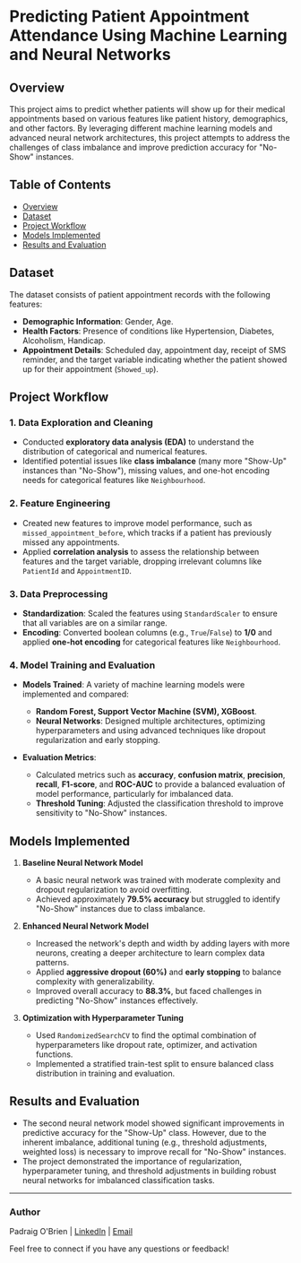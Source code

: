 # Predicting Patient Appointment Attendance Using Machine Learning and Neural Networks

## Overview
This project aims to predict whether patients will show up for their medical appointments based on various features like patient history, demographics, and other factors. By leveraging different machine learning models and advanced neural network architectures, this project attempts to address the challenges of class imbalance and improve prediction accuracy for "No-Show" instances.

## Table of Contents
- [Overview](#overview)
- [Dataset](#dataset)
- [Project Workflow](#project-workflow)
- [Models Implemented](#models-implemented)
- [Results and Evaluation](#results-and-evaluation)


## Dataset
The dataset consists of patient appointment records with the following features:
- **Demographic Information**: Gender, Age.
- **Health Factors**: Presence of conditions like Hypertension, Diabetes, Alcoholism, Handicap.
- **Appointment Details**: Scheduled day, appointment day, receipt of SMS reminder, and the target variable indicating whether the patient showed up for their appointment (`Showed_up`).

## Project Workflow

### 1. Data Exploration and Cleaning
- Conducted **exploratory data analysis (EDA)** to understand the distribution of categorical and numerical features.
- Identified potential issues like **class imbalance** (many more "Show-Up" instances than "No-Show"), missing values, and one-hot encoding needs for categorical features like `Neighbourhood`.

### 2. Feature Engineering
- Created new features to improve model performance, such as `missed_appointment_before`, which tracks if a patient has previously missed any appointments.
- Applied **correlation analysis** to assess the relationship between features and the target variable, dropping irrelevant columns like `PatientId` and `AppointmentID`.

### 3. Data Preprocessing
- **Standardization**: Scaled the features using `StandardScaler` to ensure that all variables are on a similar range.
- **Encoding**: Converted boolean columns (e.g., `True`/`False`) to **1/0** and applied **one-hot encoding** for categorical features like `Neighbourhood`.

### 4. Model Training and Evaluation
- **Models Trained**: A variety of machine learning models were implemented and compared:
  - **Random Forest, Support Vector Machine (SVM), XGBoost**.
  - **Neural Networks**: Designed multiple architectures, optimizing hyperparameters and using advanced techniques like dropout regularization and early stopping.

- **Evaluation Metrics**:
  - Calculated metrics such as **accuracy**, **confusion matrix**, **precision**, **recall**, **F1-score**, and **ROC-AUC** to provide a balanced evaluation of model performance, particularly for imbalanced data.
  - **Threshold Tuning**: Adjusted the classification threshold to improve sensitivity to "No-Show" instances.

## Models Implemented

1. **Baseline Neural Network Model**
   - A basic neural network was trained with moderate complexity and dropout regularization to avoid overfitting.
   - Achieved approximately **79.5% accuracy** but struggled to identify "No-Show" instances due to class imbalance.

2. **Enhanced Neural Network Model**
   - Increased the network's depth and width by adding layers with more neurons, creating a deeper architecture to learn complex data patterns.
   - Applied **aggressive dropout (60%)** and **early stopping** to balance complexity with generalizability.
   - Improved overall accuracy to **88.3%**, but faced challenges in predicting "No-Show" instances effectively.

3. **Optimization with Hyperparameter Tuning**
   - Used `RandomizedSearchCV` to find the optimal combination of hyperparameters like dropout rate, optimizer, and activation functions.
   - Implemented a stratified train-test split to ensure balanced class distribution in training and evaluation.

## Results and Evaluation
- The second neural network model showed significant improvements in predictive accuracy for the "Show-Up" class. However, due to the inherent imbalance, additional tuning (e.g., threshold adjustments, weighted loss) is necessary to improve recall for "No-Show" instances.
- The project demonstrated the importance of regularization, hyperparameter tuning, and threshold adjustments in building robust neural networks for imbalanced classification tasks.




---

### **Author**
Padraig O'Brien | [LinkedIn](https://www.linkedin.com/in/padraig-o-brien-abb460221/) | [Email](padraigobrien00@gmail.com)

Feel free to connect if you have any questions or feedback!

